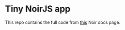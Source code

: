 # Tiny NoirJS app

This repo contains the full code from [this](https://noir-lang.org/noir_js/getting_started/tiny_noir_app) Noir docs page.
